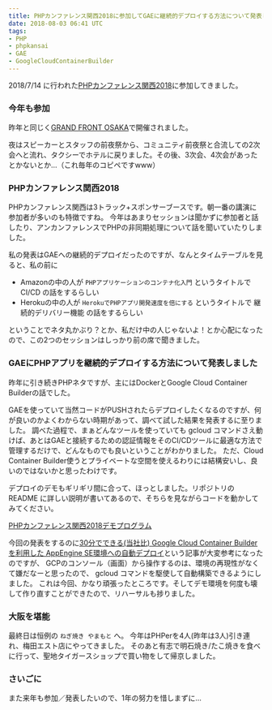 ```yaml
---
title: PHPカンファレンス関西2018に参加してGAEに継続的デプロイする方法について発表してきました
date: 2018-08-03 06:41 UTC
tags:
- PHP
- phpkansai
- GAE
- GoogleCloudContainerBuilder
---
```


2018/7/14 に行われた[PHPカンファレンス関西2018](https://2018.kphpug.jp/)に参加してきました。

### 今年も参加

昨年と同じく[GRAND FRONT OSAKA](http://www.gfo-sc.jp)で開催されました。

夜はスピーカーとスタッフの前夜祭から、コミュニティ前夜祭と合流しての2次会へと流れ、タクシーでホテルに戻りました。その後、3次会、4次会があったとかないとか...（これ毎年のコピペですwww）

### PHPカンファレンス関西2018

PHPカンファレンス関西は3トラック+スポンサーブースです。朝一番の講演に参加者が多いのも特徴ですね。
今年はあまりセッションは聞かずに参加者と話したり、アンカンファレンスでPHPの非同期処理について話を聞いていたりしました。

私の発表はGAEへの継続的デプロイだったのですが、なんとタイムテーブルを見ると、私の前に

- Amazonの中の人が `PHPアプリケーションのコンテナ化入門` というタイトルで CI/CD の話をするらしい
- Herokuの中の人が `HerokuでPHPアプリ開発速度を倍にする` というタイトルで 継続的デリバリー機能 の話をするらしい

ということでネタ丸かぶり？とか、私だけ中の人じゃないよ！とか心配になったので、この2つのセッションはしっかり前の席で聞きました。

### GAEにPHPアプリを継続的デプロイする方法について発表しました

昨年に引き続きPHPネタですが、主にはDockerとGoogle Cloud Container Builderの話でした。

<script async class="speakerdeck-embed" data-id="1bf79bdf3f264135868d28194fcab3a5" data-ratio="1.33333333333333" src="//speakerdeck.com/assets/embed.js"></script>

GAEを使っていて当然コードがPUSHされたらデプロイしたくなるのですが、何が良いのかよくわからない時期があって、調べて試した結果を発表するに至りました。
調べた過程で、まぁどんなツールを使っていても gcloud コマンドさえ動けば、あとはGAEと接続するための認証情報をそのCI/CDツールに最適な方法で管理するだけで、どんなものでも良いということがわかりました。
ただ、Cloud Container Builder使うとプライベートな空間を使えるわりには結構安いし、良いのではないかと思ったわけです。

デプロイのデモもギリギリ間に合って、ほっとしました。リポジトリの README に詳しい説明が書いてあるので、そちらを見ながらコードを動かしてみてください。

[PHPカンファレンス関西2018デモプログラム](https://github.com/sizuhiko/gccb-php-se-sample)

今回の発表をするのに[30分でできる(当社比) Google Cloud Container Builderを利用した AppEngine SE環境への自動デプロイ](https://qiita.com/ryutah/items/663f97feb87571f972cc)という記事が大変参考になったのですが、
GCPのコンソール（画面）から操作するのは、環境の再現性がなくて嫌だなーと思ったので、 gcloud コマンドを駆使して自動構築できるようにしました。
これは今回、かなり頑張ったところです。そしてデモ環境を何度も壊して作り直すことができたので、リハーサルも捗りました。

### 大阪を堪能

最終日は恒例の `ねぎ焼き やまもと` へ。
今年はPHPerを4人(昨年は3人)引き連れ、梅田エスト店にやってきました。
そのあと有志で明石焼き/たこ焼きを食べに行って、聖地タイガースショップで買い物をして帰京しました。

### さいごに

また来年も参加／発表したいので、1年の努力を惜しまずに...

